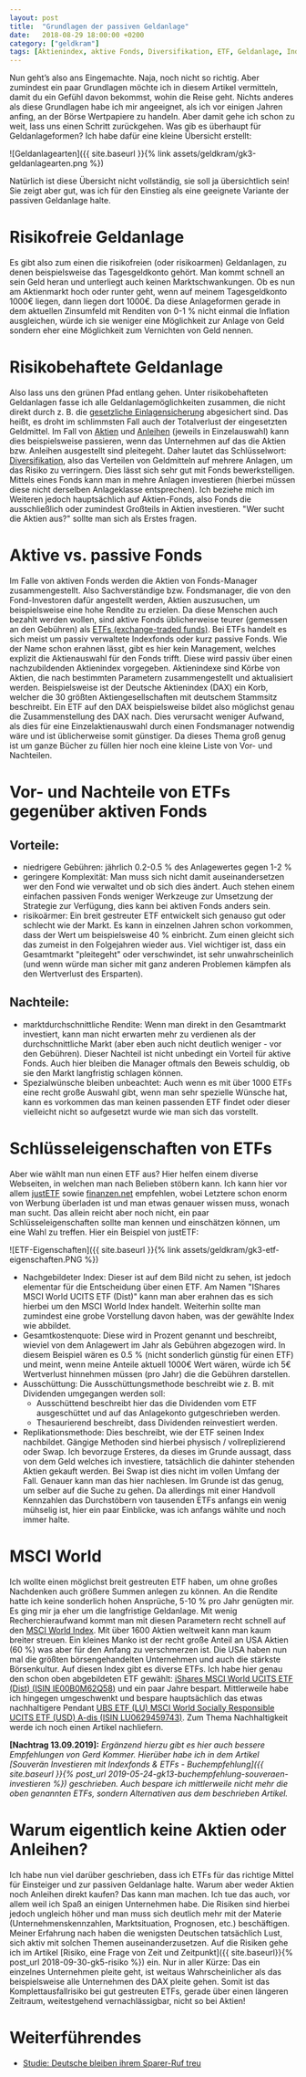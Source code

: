 ```yaml
---
layout: post
title:  "Grundlagen der passiven Geldanlage"
date:   2018-08-29 18:00:00 +0200
category: ["geldkram"]
tags: [Aktienindex, aktive Fonds, Diversifikation, ETF, Geldanlage, Index, MSCI World, passive Fonds]
---
```


Nun geht’s also ans Eingemachte. Naja, noch nicht so richtig. Aber zumindest ein paar Grundlagen möchte ich in diesem Artikel vermitteln, damit du ein Gefühl davon bekommst, wohin die Reise geht. Nichts anderes als diese Grundlagen habe ich mir angeeignet, als ich vor einigen Jahren anfing, an der Börse Wertpapiere zu handeln. Aber damit gehe ich schon zu weit, lass uns einen Schritt zurückgehen. Was gib es überhaupt für Geldanlageformen?
Ich habe dafür eine kleine  Übersicht erstellt:

![Geldanlagearten]({{ site.baseurl }}{% link assets/geldkram/gk3-geldanlagearten.png %})

Natürlich ist diese Übersicht nicht vollständig, sie soll ja übersichtlich sein! Sie zeigt aber gut, was ich für den Einstieg als eine geeignete Variante der passiven Geldanlage halte.

# Risikofreie Geldanlage
Es gibt also zum einen die risikofreien (oder risikoarmen) Geldanlagen, zu denen beispielsweise das Tagesgeldkonto gehört. Man kommt schnell an sein Geld heran und unterliegt auch keinen Marktschwankungen. Ob es nun am Aktienmarkt hoch oder runter geht, wenn auf meinem Tagesgeldkonto 1000€ liegen, dann liegen dort 1000€. Da diese Anlageformen gerade in dem aktuellen Zinsumfeld mit Renditen von 0-1 % nicht einmal die Inflation ausgleichen, würde ich sie weniger eine Möglichkeit zur Anlage von Geld sondern eher eine Möglichkeit zum Vernichten von Geld nennen.

# Risikobehaftete Geldanlage
Also lass uns den grünen Pfad entlang gehen. Unter risikobehafteten Geldanlagen fasse ich alle Geldanlagemöglichkeiten zusammen, die nicht direkt durch z. B. die [gesetzliche Einlagensicherung](https://de.wikipedia.org/wiki/Einlagensicherung#Gesetzliche_Einlagensicherung) abgesichert sind. Das heißt, es droht im schlimmsten Fall auch der Totalverlust der eingesetzten Geldmittel. Im Fall von [Aktien](https://de.wikipedia.org/wiki/Aktie) und [Anleihen](https://de.wikipedia.org/wiki/Anleihe) (jeweils in Einzelauswahl) kann dies beispielsweise passieren, wenn das Unternehmen auf das die Aktien bzw. Anleihen ausgestellt sind pleitegeht. Daher lautet das Schlüsselwort: [Diversifikation](https://de.wikipedia.org/wiki/Diversifikation_(Wirtschaft)), also das Verteilen von Geldmitteln auf mehrere Anlagen, um das Risiko zu verringern. Dies lässt sich sehr gut mit Fonds bewerkstelligen. Mittels eines Fonds kann man in mehre Anlagen investieren (hierbei müssen diese nicht derselben Anlageklasse entsprechen). Ich beziehe mich im Weiteren jedoch hauptsächlich auf Aktien-Fonds, also Fonds die ausschließlich oder zumindest Großteils in Aktien investieren. "Wer sucht die Aktien aus?" sollte man sich als Erstes fragen.

# Aktive vs. passive Fonds
Im Falle von aktiven Fonds werden die Aktien von Fonds-Manager zusammengestellt. Also Sachverständige bzw. Fondsmanager, die von den Fond-Investoren dafür angestellt werden, Aktien auszusuchen, um beispielsweise eine hohe Rendite zu erzielen. Da diese Menschen auch bezahlt werden wollen, sind aktive Fonds üblicherweise teurer (gemessen an den Gebühren) als [ETFs (exchange-traded funds)](https://de.wikipedia.org/wiki/B%C3%B6rsengehandelter_Fonds).
Bei ETFs handelt es sich meist um passiv verwaltete Indexfonds oder kurz passive Fonds. Wie der Name schon erahnen lässt, gibt es hier kein Management, welches explizit die Aktienauswahl für den Fonds trifft. Diese wird passiv über einen nachzubildenden Aktienindex vorgegeben. Aktienindexe sind Körbe von Aktien, die nach bestimmten Parametern zusammengestellt und aktualisiert werden. Beispielsweise ist der Deutsche Aktienindex (DAX) ein Korb, welcher die 30 größten Aktiengesellschaften mit deutschem Stammsitz beschreibt. Ein ETF auf den DAX beispielsweise bildet also möglichst genau die Zusammenstellung des DAX nach. Dies verursacht weniger Aufwand, als dies für eine Einzelaktienauswahl durch einen Fondsmanager notwendig wäre und ist üblicherweise somit günstiger. Da dieses Thema groß genug ist um ganze Bücher zu füllen hier noch eine kleine Liste von Vor- und Nachteilen.

# Vor- und Nachteile von ETFs gegenüber aktiven Fonds
## Vorteile:
* niedrigere Gebühren: jährlich 0.2-0.5 % des Anlagewertes gegen 1-2 %
* geringere Komplexität: Man muss sich nicht damit auseinandersetzen wer den Fond wie verwaltet und ob sich dies ändert. Auch stehen einem einfachen passiven Fonds weniger Werkzeuge zur Umsetzung der Strategie zur Verfügung, dies kann bei aktiven Fonds anders sein. 
* risikoärmer: Ein breit gestreuter ETF entwickelt sich genauso gut oder schlecht wie der Markt. Es kann in einzelnen Jahren schon vorkommen, dass der Wert um beispielsweise 40 % einbricht. Zum einen gleicht sich das zumeist in den Folgejahren wieder aus. Viel wichtiger ist, dass ein Gesamtmarkt "pleitegeht" oder verschwindet, ist sehr unwahrscheinlich (und wenn würde man sicher mit ganz anderen Problemen kämpfen als den Wertverlust des Ersparten).

## Nachteile:
* marktdurchschnittliche Rendite: Wenn man direkt in den Gesamtmarkt investiert, kann man nicht erwarten mehr zu verdienen als der durchschnittliche Markt (aber eben auch nicht deutlich weniger - vor den Gebühren). Dieser Nachteil ist nicht unbedingt ein Vorteil für aktive Fonds. Auch hier bleiben die Manager oftmals den Beweis schuldig, ob sie den Markt langfristig schlagen können.
* Spezialwünsche bleiben unbeachtet: Auch wenn es mit über 1000 ETFs eine recht große Auswahl gibt, wenn man sehr spezielle Wünsche hat, kann es vorkommen das man keinen passenden ETF findet oder dieser vielleicht nicht so aufgesetzt wurde wie man sich das vorstellt.

# Schlüsseleigenschaften von ETFs
Aber wie wählt man nun einen ETF aus? Hier helfen einem diverse Webseiten, in welchen man nach Belieben stöbern kann. Ich kann hier vor allem [justETF](https://www.justetf.com/de/find-etf.html) sowie [finanzen.net](https://www.finanzen.net/etf) empfehlen, wobei Letztere schon enorm von Werbung überladen ist und man etwas genauer wissen muss, wonach man sucht. Das allein reicht aber noch nicht, ein paar Schlüsseleigenschaften sollte man kennen und einschätzen können, um eine Wahl zu treffen. Hier ein Beispiel von justETF:

![ETF-Eigenschaften]({{ site.baseurl }}{% link assets/geldkram/gk3-etf-eigenschaften.PNG %})

* Nachgebildeter Index: Dieser ist auf dem Bild nicht zu sehen, ist jedoch elementar für die Entscheidung über einen ETF. Am Namen "IShares MSCI World UCITS ETF (Dist)" kann man aber erahnen das es sich hierbei um den MSCI World Index handelt. Weiterhin sollte man zumindest eine grobe Vorstellung davon haben, was der gewählte Index wie abbildet.
* Gesamtkostenquote: Diese wird in Prozent genannt und beschreibt, wieviel von dem Anlagewert im Jahr als Gebühren abgezogen wird. In diesem Beispiel wären es 0.5 % (nicht sonderlich günstig für einen ETF) und meint, wenn meine Anteile aktuell 1000€ Wert wären, würde ich 5€ Wertverlust hinnehmen müssen (pro Jahr) die die Gebühren darstellen.
* Ausschüttung: Die Ausschüttungsmethode beschreibt wie z. B. mit Dividenden umgegangen werden soll:
    * Ausschüttend beschreibt hier das die Dividenden vom ETF ausgeschüttet und auf das Anlagekonto gutgeschrieben werden.
    * Thesaurierend beschreibt, dass Dividenden reinvestiert werden.
* Replikationsmethode: Dies beschreibt, wie der ETF seinen Index nachbildet. Gängige Methoden sind hierbei physisch / vollreplizierend oder Swap. Ich bevorzuge Ersteres, da dieses im Grunde aussagt, dass von dem Geld welches ich investiere, tatsächlich die dahinter stehenden Aktien gekauft werden. Bei Swap ist dies nicht im vollen Umfang der Fall. Genauer kann man das hier nachlesen.
Im Grunde ist das genug, um selber auf die Suche zu gehen. Da allerdings mit einer Handvoll Kennzahlen das Durchstöbern von tausenden ETFs anfangs ein wenig mühselig ist, hier ein paar Einblicke, was ich anfangs wählte und noch immer halte.

# MSCI World
Ich wollte einen möglichst breit gestreuten ETF haben, um ohne großes Nachdenken auch größere Summen anlegen zu können. An die Rendite hatte ich keine sonderlich hohen Ansprüche, 5-10 % pro Jahr genügten mir. Es ging mir ja eher um die langfristige Geldanlage. Mit wenig Recherchieraufwand kommt man mit diesen Parametern recht schnell auf den [MSCI World Index](https://de.wikipedia.org/wiki/MSCI_World). Mit über 1600 Aktien weltweit kann man kaum breiter streuen. Ein kleines Manko ist der recht große Anteil an USA Aktien (60 %) was aber für den Anfang zu verschmerzen ist. Die USA haben nun mal die größten börsengehandelten Unternehmen und auch die stärkste Börsenkultur. Auf diesen Index gibt es diverse ETFs. Ich habe hier genau den schon oben abgebildeten ETF gewählt: [iShares MSCI World UCITS ETF (Dist) (ISIN IE00B0M62Q58)](https://www.justetf.com/de/etf-profile.html?query=IE00B0M62Q58&groupField=index&from=search&isin=IE00B0M62Q58) und ein paar Jahre bespart. Mittlerweile habe ich hingegen umgeschwenkt und bespare hauptsächlich das etwas nachhaltigere Pendant [UBS ETF (LU) MSCI World Socially Responsible UCITS ETF (USD) A-dis (ISIN LU0629459743)](https://www.justetf.com/de/etf-profile.html?query=LU0629459743&groupField=index&from=search&isin=LU0629459743). Zum Thema Nachhaltigkeit werde ich noch einen Artikel nachliefern.

**[Nachtrag 13.09.2019]:** _Ergänzend hierzu gibt es hier auch bessere Empfehlungen von Gerd Kommer. Hierüber habe ich in dem Artikel [Souverän Investieren mit Indexfonds & ETFs - Buchempfehlung]({{ site.baseurl }}{% post_url 2019-05-24-gk13-buchempfehlung-souveraen-investieren %}) geschrieben. Auch bespare ich mittlerweile nicht mehr die oben genannten ETFs, sondern Alternativen aus dem beschrieben Artikel._

# Warum eigentlich keine Aktien oder Anleihen?
Ich habe nun viel darüber geschrieben, dass ich ETFs für das richtige Mittel für Einsteiger und zur passiven Geldanlage halte. Warum aber weder Aktien noch Anleihen direkt kaufen? Das kann man machen. Ich tue das auch, vor allem weil ich Spaß an einigen Unternehmen habe. Die Risiken sind hierbei jedoch ungleich höher und man muss sich deutlich mehr mit der Materie (Unternehmenskennzahlen, Marktsituation, Prognosen, etc.) beschäftigen. Meiner Erfahrung nach haben die wenigsten Deutschen tatsächlich Lust, sich aktiv mit solchen Themen auseinanderzusetzen. Auf die Risiken gehe ich im Artikel [Risiko, eine Frage von Zeit und Zeitpunkt]({{ site.baseurl}}{% post_url 2018-09-30-gk5-risiko %}) ein. Nur in aller Kürze: Das ein einzelnes Unternehmen pleite geht, ist weitaus Wahrscheinlicher als das beispielsweise alle Unternehmen des DAX pleite gehen. Somit ist das Komplettausfallrisiko bei gut gestreuten ETFs, gerade über einen längeren Zeitraum, weitestgehend vernachlässigbar, nicht so bei Aktien!

# Weiterführendes
* [Studie: Deutsche bleiben ihrem Sparer-Ruf treu](https://www.goingpublic.de/deutsche-sparen-lieber-anstatt-aktien-zu-kaufen)